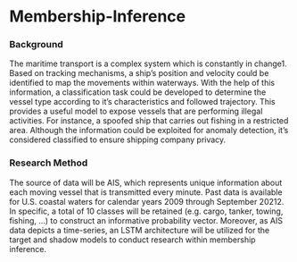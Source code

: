 # Membership-Inference

### Background
The maritime transport is a complex system which is constantly in change1. 
Based on tracking mechanisms, a ship’s position and velocity could be identified to map the movements within waterways. 
With the help of this information, a classification task could be developed to determine the vessel type according to it’s characteristics and followed trajectory.
This provides a useful model to expose vessels that are performing illegal activities. 
For instance, a spoofed ship that carries out fishing in a restricted area. 
Although the information could be exploited for anomaly detection, it’s considered classified to ensure shipping company privacy.

### Research Method
The source of data will be AIS, which represents unique information about each moving vessel that is transmitted every minute. 
Past data is available for U.S. coastal waters for calendar years 2009 through September 20212. 
In specific, a total of 10 classes will be retained (e.g. cargo, tanker, towing, fishing, ...) to construct an informative probability vector. 
Moreover, as AIS data depicts a time-series, an LSTM architecture will be utilized for the target and shadow models to conduct research within membership inference.
